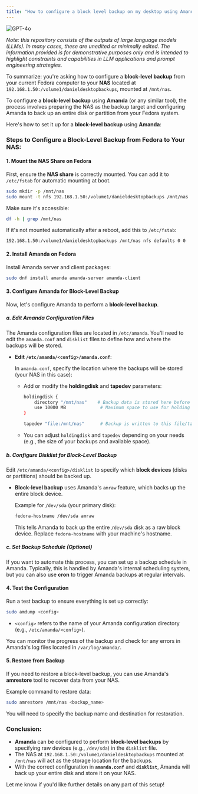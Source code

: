 ```yaml
---
title: "How to configure a block level backup on my desktop using Amanda"
---
```

![GPT-4o](https://img.shields.io/badge/GPT--4o-3333FF?style=for-the-badge&logo=openai&logoColor=white)



*Note: this repository consists of the outputs of large language models (LLMs). In many cases, these are unedited or minimally edited. The information provided is for demonstrative purposes only and is intended to highlight constraints and capabilities in LLM applications and prompt engineering strategies.*


To summarize: you're asking how to configure a **block-level backup** from your current Fedora computer to your **NAS** located at `192.168.1.50:/volume1/danieldesktopbackups`, mounted at `/mnt/nas`.

To configure a **block-level backup** using **Amanda** (or any similar tool), the process involves preparing the NAS as the backup target and configuring Amanda to back up an entire disk or partition from your Fedora system.

Here's how to set it up for a **block-level backup** using **Amanda**:

### Steps to Configure a Block-Level Backup from Fedora to Your NAS:

#### 1. **Mount the NAS Share on Fedora**
First, ensure the **NAS share** is correctly mounted. You can add it to `/etc/fstab` for automatic mounting at boot.

```bash
sudo mkdir -p /mnt/nas
sudo mount -t nfs 192.168.1.50:/volume1/danieldesktopbackups /mnt/nas
```

Make sure it's accessible:
```bash
df -h | grep /mnt/nas
```

If it's not mounted automatically after a reboot, add this to `/etc/fstab`:
```
192.168.1.50:/volume1/danieldesktopbackups /mnt/nas nfs defaults 0 0
```

#### 2. **Install Amanda on Fedora**
Install Amanda server and client packages:
```bash
sudo dnf install amanda amanda-server amanda-client
```

#### 3. **Configure Amanda for Block-Level Backup**
Now, let's configure Amanda to perform a **block-level backup**.

##### a. **Edit Amanda Configuration Files**
The Amanda configuration files are located in `/etc/amanda`. You'll need to edit the `amanda.conf` and `disklist` files to define how and where the backups will be stored.

- **Edit `/etc/amanda/<config>/amanda.conf`**:

  In `amanda.conf`, specify the location where the backups will be stored (your NAS in this case):

  - Add or modify the **holdingdisk** and **tapedev** parameters:
    ```bash
    holdingdisk {
        directory "/mnt/nas"    # Backup data is stored here before being written to tape (or NAS in this case)
        use 10000 MB             # Maximum space to use for holding data
    }

    tapedev "file:/mnt/nas"      # Backup is written to this file/tape device
    ```

  - You can adjust `holdingdisk` and `tapedev` depending on your needs (e.g., the size of your backups and available space).

##### b. **Configure Disklist for Block-Level Backup**
Edit `/etc/amanda/<config>/disklist` to specify which **block devices** (disks or partitions) should be backed up.

- **Block-level backup** uses Amanda's `amraw` feature, which backs up the entire block device.

  Example for `/dev/sda` (your primary disk):
  ```bash
  fedora-hostname /dev/sda amraw
  ```

  This tells Amanda to back up the entire `/dev/sda` disk as a raw block device. Replace `fedora-hostname` with your machine's hostname.

##### c. **Set Backup Schedule (Optional)**
If you want to automate this process, you can set up a backup schedule in Amanda. Typically, this is handled by Amanda's internal scheduling system, but you can also use **cron** to trigger Amanda backups at regular intervals.

#### 4. **Test the Configuration**
Run a test backup to ensure everything is set up correctly:
```bash
sudo amdump <config>
```
- `<config>` refers to the name of your Amanda configuration directory (e.g., `/etc/amanda/<config>`).

You can monitor the progress of the backup and check for any errors in Amanda's log files located in `/var/log/amanda/`.

#### 5. **Restore from Backup**
If you need to restore a block-level backup, you can use Amanda's **amrestore** tool to recover data from your NAS.

Example command to restore data:
```bash
sudo amrestore /mnt/nas <backup_name>
```

You will need to specify the backup name and destination for restoration.

### Conclusion:
- **Amanda** can be configured to perform **block-level backups** by specifying raw devices (e.g., `/dev/sda`) in the `disklist` file.
- The NAS at `192.168.1.50:/volume1/danieldesktopbackups` mounted at `/mnt/nas` will act as the storage location for the backups.
- With the correct configuration in **`amanda.conf`** and **`disklist`**, Amanda will back up your entire disk and store it on your NAS.
  
Let me know if you'd like further details on any part of this setup!